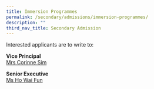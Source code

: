 ```yaml
---
title: Immersion Programmes
permalink: /secondary/admissions/immersion-programmes/
description: ""
third_nav_title: Secondary Admission
---
```

Interested applicants are to write to:  
  
**Vice Principal**  
[Mrs Corinne Sim](mailto:Corinne_SIM@schools.gov.sg)  
  
**Senior Executive**  
[Ms Ho Wai Fun](mailto:ho_wai_fun@schools.gov.sg)
